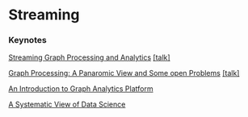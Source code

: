 # Streaming

### Keynotes

[Streaming Graph Processing and Analytics](https://cs.uwaterloo.ca/~tozsu/presentations/streaming_graph.pdf) [[talk]](https://www.youtube.com/watch?v=wKJvm_O-Gyc)

[Graph Processing: A Panaromic View and Some open Problems](https://cs.uwaterloo.ca/~tozsu/presentations/VLDB19-keynote.pdf) [[talk]](https://youtu.be/IjChB1tkIrA)

[An Introduction to Graph Analytics Platform](https://cs.uwaterloo.ca/~tozsu/presentations/Graph-analytics-shortest.pdf) 

[A Systematic View of Data Science](https://cs.uwaterloo.ca/~tozsu/presentations/Data%20Science-2021-ITU.pdf)
